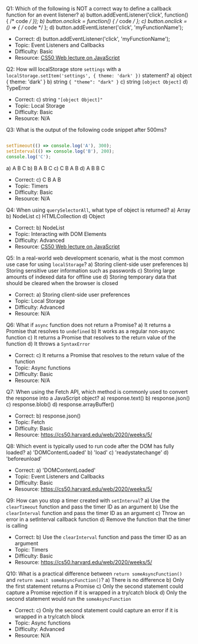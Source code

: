 Q1: Which of the following is NOT a correct way to define a callback function for an event listener?
a) button.addEventListener('click', function() { /* code */ });
b) button.onclick = function() { /* code */ };
c) button.onclick = () => { /* code */ };
d) button.addEventListener('click', 'myFunctionName');
- Correct: d) button.addEventListener('click', 'myFunctionName');
- Topic: Event Listeners and Callbacks
- Difficulty: Basic
- Resource: [CS50 Web lecture on JavaScript](https://cs50.harvard.edu/web/2020/weeks/5/)

Q2: How will localStorage store `settings` with a `localStorage.setItem('settings', { theme: 'dark' })` statement?
a) object { theme: 'dark' }
b) string `{ "theme": "dark" }`
c) string `[object Object]`
d) TypeError
- Correct: c) string `"[object Object]"`
- Topic: Local Storage
- Difficulty: Basic
- Resource: N/A

Q3: What is the output of the following code snippet after 500ms?
```js

setTimeout(() => console.log('A'), 300);
setInterval(() => console.log('B'), 200);
console.log('C');

```
a) A B C
b) B A B C
c) C B A B
d) A B B C
- Correct: c) C B A B
- Topic: Timers
- Difficulty: Basic
- Resource: N/A

Q4: When using `querySelectorAll`, what type of object is returned?
a) Array
b) NodeList
c) HTMLCollection
d) Object
- Correct: b) NodeList
- Topic: Interacting with DOM Elements
- Difficulty: Advanced
- Resource: [CS50 Web lecture on JavaScript](https://cs50.harvard.edu/web/2020/weeks/5/)

Q5: In a real-world web development scenario, what is the most common use case for using `localStorage`?
a) Storing client-side user preferences
b) Storing sensitive user information such as passwords
c) Storing large amounts of indexed data for offline use
d) Storing temporary data that should be cleared when the browser is closed
- Correct: a) Storing client-side user preferences
- Topic: Local Storage
- Difficulty: Advanced
- Resource: N/A

Q6: What if `async` function does not return a Promise?
a) It returns a Promise that resolves to `undefined`
b) It works as a regular non-async function
c) It returns a Promise that resolves to the return value of the function
d) It throws a `SyntaxError`
- Correct: c) It returns a Promise that resolves to the return value of the function
- Topic: Async functions
- Difficulty: Basic
- Resource: N/A

Q7: When using the Fetch API, which method is commonly used to convert the response into a JavaScript object?
a) response.text()
b) response.json()
c) response.blob()
d) response.arrayBuffer()
- Correct: b) response.json()
- Topic: Fetch
- Difficulty: Basic
- Resource: https://cs50.harvard.edu/web/2020/weeks/5/

Q8: Which event is typically used to run code after the DOM has fully loaded?
a) 'DOMContentLoaded'
b) 'load'
c) 'readystatechange'
d) 'beforeunload'
- Correct: a) 'DOMContentLoaded'
- Topic: Event Listeners and Callbacks
- Difficulty: Basic
- Resource: https://cs50.harvard.edu/web/2020/weeks/5/

Q9: How can you stop a timer created with `setInterval`?
a) Use the `clearTimeout` function and pass the timer ID as an argument
b) Use the `clearInterval` function and pass the timer ID as an argument
c) Throw an error in a setInterval callback function
d) Remove the function that the timer is calling
- Correct: b) Use the `clearInterval` function and pass the timer ID as an argument
- Topic: Timers
- Difficulty: Basic
- Resource: https://cs50.harvard.edu/web/2020/weeks/5/

Q10: What is a practical difference between `return someAsyncFunction()` and `return await someAsyncFunction()`?
a) There is no difference
b) Only the first statement returns a Promise
c) Only the second statement could capture a Promise rejection if it is wrapped in a try/catch block
d) Only the second statement would run the `someAsyncFunction`
- Correct: c) Only the second statement could capture an error if it is wrapped in a try/catch block
- Topic: Async functions
- Difficulty: Advanced
- Resource: N/A
